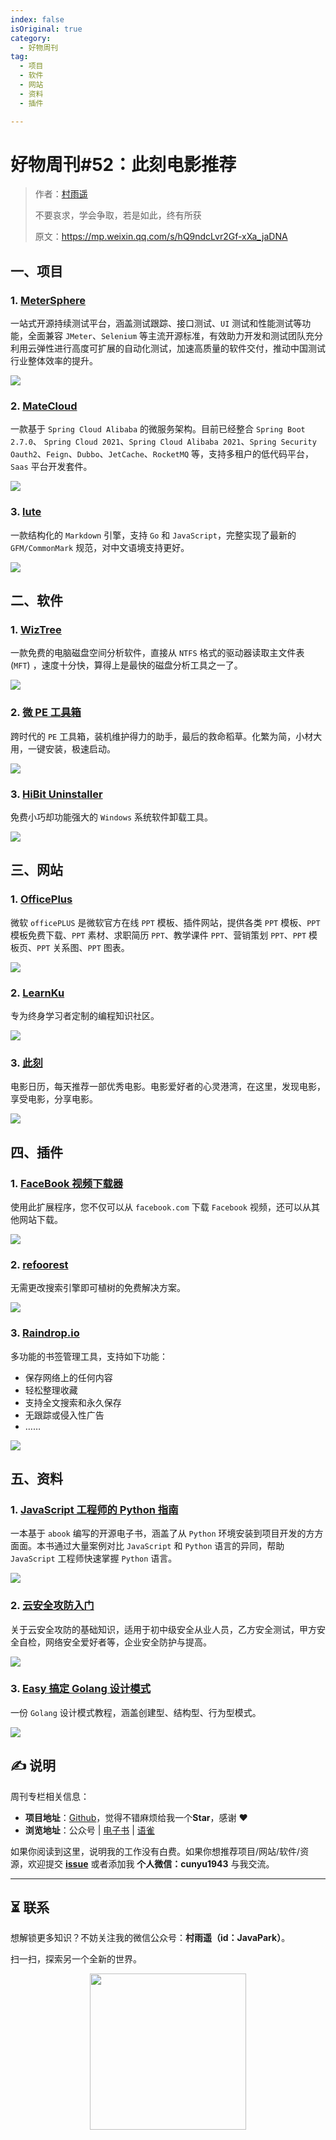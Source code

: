 ```yaml
---
index: false
isOriginal: true
category:
  - 好物周刊
tag:
  - 项目
  - 软件
  - 网站
  - 资料
  - 插件

---
```


# 好物周刊#52：此刻电影推荐

> 作者：[村雨遥](https://github.com/cunyu1943)
>
> 不要哀求，学会争取，若是如此，终有所获
>
> 原文：https://mp.weixin.qq.com/s/hQ9ndcLvr2Gf-xXa_jaDNA

## 一、项目

### 1. [MeterSphere](https://github.com/metersphere/metersphere)

一站式开源持续测试平台，涵盖测试跟踪、接口测试、`UI` 测试和性能测试等功能，全面兼容 `JMeter`、`Selenium` 等主流开源标准，有效助力开发和测试团队充分利用云弹性进行高度可扩展的自动化测试，加速高质量的软件交付，推动中国测试行业整体效率的提升。

![](assets/0406-0412/chrome_1710991100.webp)

### 2. [MateCloud](https://github.com/matevip/matecloud)

一款基于 `Spring Cloud Alibaba` 的微服务架构。目前已经整合 `Spring Boot 2.7.0`、 `Spring Cloud 2021`、`Spring Cloud Alibaba 2021`、`Spring Security Oauth2`、`Feign`、`Dubbo`、`JetCache`、`RocketMQ` 等，支持多租户的低代码平台，`Saas` 平台开发套件。

![](assets/0406-0412/chrome_1710990997.webp)

### 3. [lute](https://github.com/88250/lute)

一款结构化的 `Markdown` 引擎，支持 `Go` 和 `JavaScript`，完整实现了最新的 `GFM/CommonMark` 规范，对中文语境支持更好。

![](assets/0406-0412/chrome_1711968873.webp)

## 二、软件

### 1. [WizTree](https://www.diskanalyzer.com/)

一款免费的电脑磁盘空间分析软件，直接从 `NTFS` 格式的驱动器读取主文件表 (`MFT`) ，速度十分快，算得上是最快的磁盘分析工具之一了。

![](assets/0406-0412/1712620782473-21fa2cb9-59f9-4ad9-9451-5e2668933f1f.webp)

### 2. [微 PE 工具箱](https://www.wepe.com.cn/)

跨时代的 `PE` 工具箱，装机维护得力的助手，最后的救命稻草。化繁为简，小材大用，一键安装，极速启动。

![](assets/0406-0412/1712620795415-e1e92d10-a5f0-4d48-b5e8-63ef478238d9.webp)

### 3. [HiBit Uninstaller](https://www.hibitsoft.ir/Uninstaller.html)

免费小巧却功能强大的 `Windows` 系统软件卸载工具。

![](assets/0406-0412/1712620820633-fd54e72a-937b-4bc6-87d4-34e2c083dd95.webp)

## 三、网站

### 1. [OfficePlus](https://www.officeplus.cn/)

微软 `officePLUS` 是微软官方在线 `PPT` 模板、插件网站，提供各类 `PPT` 模板、`PPT` 模板免费下载、`PPT` 素材、求职简历 `PPT`、教学课件 `PPT`、营销策划 `PPT`、`PPT` 模板页、`PPT` 关系图、`PPT` 图表。

![](assets/0406-0412/1712535762148-265fc149-c476-4ed7-80ac-f208d0833a55.webp)

### 2. [LearnKu](https://learnku.com/)

专为终身学习者定制的编程知识社区。

![](assets/0406-0412/1712536142406-71ff5153-e89e-427f-a1b0-6738634bbc8e.webp)



### 3. [此刻](https://www.cikeee.com/)

电影日历，每天推荐一部优秀电影。电影爱好者的心灵港湾，在这里，发现电影，享受电影，分享电影。

![](assets/0406-0412/1712536691572-301e52a5-927c-453d-a357-925f06452576.webp)

## 四、插件

### 1. [FaceBook 视频下载器](https://chromewebstore.google.com/detail/kjnmedaeobfmoehceokbmpamheibpdjj?hl=zh-CN)

使用此扩展程序，您不仅可以从 `facebook.com` 下载 `Facebook` 视频，还可以从其他网站下载。 

![](assets/0406-0412/1712534842160-1b135264-2ea8-490e-980f-d32343d8a538.webp)

### 2. [refoorest](https://chromewebstore.google.com/detail/lfngfmpnafmoeigbnpdfgfijmkdndmik)

无需更改搜索引擎即可植树的免费解决方案。

![](assets/0406-0412/1712535075941-88018837-0684-4456-affd-73ab15e142f0.webp)

### 3. [Raindrop.io](https://chromewebstore.google.com/detail/raindropio/ldgfbffkinooeloadekpmfoklnobpien)

多功能的书签管理工具，支持如下功能：

- 保存网络上的任何内容
- 轻松整理收藏
- 支持全文搜索和永久保存
- 无跟踪或侵入性广告
- ……

![](assets/0406-0412/1712535236633-d4d74a67-021f-48d7-9661-84e881b9a426.webp)

## 五、资料

### 1. [JavaScript 工程师的 Python 指南](https://github.com/luckrnx09/python-guide-for-javascript-engineers)

一本基于 `abook` 编写的开源电子书，涵盖了从 `Python` 环境安装到项目开发的方方面面。本书通过大量案例对比 `JavaScript` 和 `Python` 语言的异同，帮助 `JavaScript` 工程师快速掌握 `Python` 语言。

![](assets/0406-0412/chrome_1710461948.webp)

### 2. [云安全攻防入门](https://lzcloudsecurity.gitbook.io/yun-an-quan-gong-fang-ru-men)

关于云安全攻防的基础知识，适用于初中级安全从业人员，乙方安全测试，甲方安全自检，网络安全爱好者等，企业安全防护与提高。

![](assets/0406-0412/chrome_1710462105.webp)

### 3. [Easy 搞定 Golang 设计模式](https://www.yuque.com/aceld/lfhu8y/rg6nsf)

一份 `Golang` 设计模式教程，涵盖创建型、结构型、行为型模式。

![](assets/0406-0412/chrome_1710462265.webp)

## ✍️ 说明

周刊专栏相关信息：

- **项目地址**：[Github](https://github.com/cunyu1943/weekly)，觉得不错麻烦给我一个**Star**，感谢 ❤️
- **浏览地址**：公众号 | [电子书](https://cunyu1943.github.io/weekly) | [语雀](https://yuque.com/cunyu1943/weekly)

如果你阅读到这里，说明我的工作没有白费。如果你想推荐项目/网站/软件/资源，欢迎提交 **[issue](https://github.com/cunyu1943/weekly/issues)** 或者添加我 **个人微信：cunyu1943** 与我交流。

---

## ⏳ 联系

想解锁更多知识？不妨关注我的微信公众号：**村雨遥（id：JavaPark）**。

扫一扫，探索另一个全新的世界。

<center>
<img src="/contact/contact.png" width="250">
</center>

